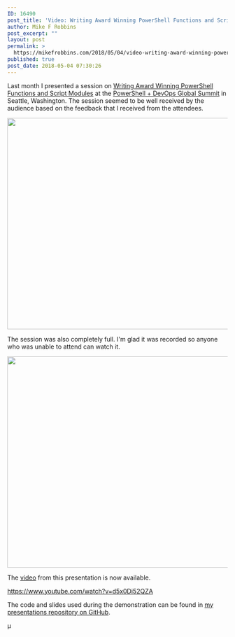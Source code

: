 ```yaml
---
ID: 16490
post_title: 'Video: Writing Award Winning PowerShell Functions and Script Modules'
author: Mike F Robbins
post_excerpt: ""
layout: post
permalink: >
  https://mikefrobbins.com/2018/05/04/video-writing-award-winning-powershell-functions-and-script-modules/
published: true
post_date: 2018-05-04 07:30:26
---
```

Last month I presented a session on <a href="https://powershelldevopsglobalsummit2018.sched.com/event/CnMp/writing-award-winning-powershell-functions-and-script-modules" target="_blank" rel="noopener">Writing Award Winning PowerShell Functions and Script Modules</a> at the <a href="https://powershell.org/summit/" target="_blank" rel="noopener">PowerShell + DevOps Global Summit</a> in Seattle, Washington. The session seemed to be well received by the audience based on the feedback that I received from the attendees.

<a href="http://mikefrobbins.com/wp-content/uploads/2018/05/session-full2a.jpg"><img class="alignnone size-full wp-image-16494" src="http://mikefrobbins.com/wp-content/uploads/2018/05/session-full2a.jpg" alt="" width="859" height="483" /></a>

The session was also completely full. I'm glad it was recorded so anyone who was unable to attend can watch it.

<a href="http://mikefrobbins.com/wp-content/uploads/2018/05/session-full1b.jpg"><img class="alignnone size-full wp-image-16492" src="http://mikefrobbins.com/wp-content/uploads/2018/05/session-full1b.jpg" alt="" width="859" height="483" /></a>

The <a href="https://www.youtube.com/watch?v=d5x0Di52QZA" target="_blank" rel="noopener">video</a> from this presentation is now available.

https://www.youtube.com/watch?v=d5x0Di52QZA

The code and slides used during the demonstration can be found in <a href="https://github.com/mikefrobbins/Presentations" target="_blank" rel="noopener">my presentations repository on GitHub</a>.

µ